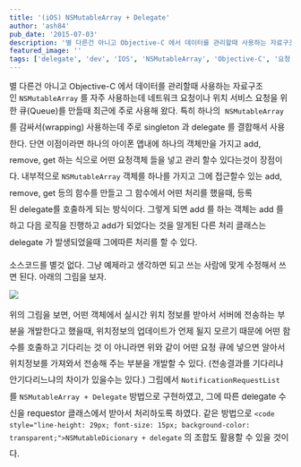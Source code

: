 ```yaml
---
title: '(iOS) NSMutableArray + Delegate'
author: 'ash84'
pub_date: '2015-07-03'
description: '별 다른건 아니고 Objective-C 에서 데이터를 관리할때 사용하는 자료구조인 `NSMutableArray` 를 자주 사용하는데 네트워크 요청이나 위치 서비스 요청을 위한 큐(Queue)를 만들때 최근에 주로 사용해 왔다. 특히 하나의  `NSMutableArray` 를 감싸서(wrapping) 사용하는데 주로 singlet'
featured_image: ''
tags: ['delegate', 'dev', 'IOS', 'NSMutableArray', 'Objective-C', '요청 큐']
---
```



<span style="font-size: 11pt;">별 다른건 아니고 Objective-C 에서 데이터를 관리할때 사용하는 자료구조인 `NSMutableArray` 를 자주 사용하는데 네트워크 요청이나 위치 서비스 요청을 위한 큐(Queue)를 만들때 최근에 주로 사용해 왔다. 특히 하나의 </span><span style="background-color: transparent; font-size: 11pt; line-height:2;"> `NSMutableArray` 를 감싸서(wrapping) 사용하는데 주로 singleton 과 delegate 를 결합해서 사용한다. 단연 이점이라면 하나의 아이폰 앱내에 하나의 객체만을 가지고 add, remove, get 하는 식으로 어떤 요청객체 들을 넣고 관리 할수 있다는것이 장점이다. 내부적으로 `NSMutableArray` 객체를 하나를 가지고 그에 접근할수 있는 add, remove, get 등의 함수를 만들고 그 함수에서 어떤 처리를 했을때, 등록된 delegate를 호출하게 되는 방식이다. 그렇게 되면 add 를 하는 객체는 add 를 하고 다음 로직을 진행하고 add가 되었다는 것을 알게된 다른 처리 클래스는 delegate 가 발생되었을때 그에따른 처리를 할 수 있다. </span>

<span style="background-color: transparent; font-size: 9pt; line-height: 2;">  
</span>

<script src="https://gist.github.com/AhnSeongHyun/7818716.js"></script>

<script src="https://gist.github.com/AhnSeongHyun/7818722.js"></script>

<span style="font-size: 11pt;">소스코드를 별것 없다. 그냥 예제라고 생각하면 되고 쓰는 사람에 맞게 수정해서 쓰면 된다. 아래의 그림을 보자. </span>

<span style="font-size: 11pt;">  
</span>

![](http://ash84.net/wp-content/uploads/1/cfile1.uf.217CE44D52A178491DFA82.png)

<span style="line-height: 29px; font-size: 15px; text-align: justify;">위의 그림을 보면, 어떤 객체에서 실시간 위치 정보를 받아서 서버에 전송하는 부분을 개발한다고 했을때, 위치정보의 업데이트가 언제 될지 모르기 때문에 어떤 함수를 호출하고 기다리는 것 이 아니라면 위와 같이 어떤 요청 큐에 넣으면 알아서 위치정보를 가져와서 전송해 주는 부분을 개발할 수 있다. (전송결과를 기다리냐 안기다리느냐의 차이가 있을수는 있다.) 그림에서 `NotificationRequestList` 를 </span><span style="background-color: transparent; font-size: 15px; line-height: 29px;">`NSMutableArray + Delegate` 방법으로 구현하였고, 그에 따른 delegate 수신을 requestor 클래스에서 받아서 처리하도록 하였다. </span><span style="line-height: 29px; font-size: 15px; background-color: transparent;">같은 방법으로 </span>`<code style="line-height: 29px; font-size: 15px; background-color: transparent;">NSMutableDicionary + delegate`<span style="line-height: 29px; font-size: 15px; background-color: transparent;"> 의 조합도 활용할 수 있을 것이다. </span>



